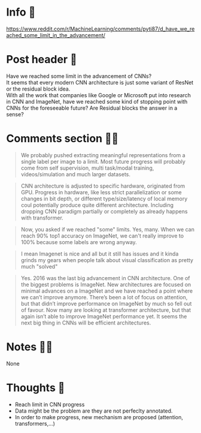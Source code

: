 # Info 📌
https://www.reddit.com/r/MachineLearning/comments/pyti87/d_have_we_reached_some_limit_in_the_advancement/

# Post header 📝
Have we reached some limit in the advancement of CNNs?  
It seems that every modern CNN architecture is just some variant of ResNet or the residual block idea.  
With all the work that companies like Google or Microsoft put into research in CNN and ImageNet, have we reached some kind of stopping point with CNNs for the foreseeable future? Are Residual blocks the answer in a sense?

# Comments section 👂🏻
>We probably pushed extracting meaningful representations from a single label per image to a limit. Most future progress will probably come from self supervision, multi task/modal training, videos/simulation and much larger datasets.

>CNN architecture is adjusted to specific hardware, originated from GPU. Progress in hardware, like less strict parallelization or some changes in bit depth, or different type/size/latency of local memory coul potentially produce quite different architecture. Including dropping CNN paradigm partially or completely as already happens with transformer.

>Now, you asked if we reached "some" limits. Yes, many. When we can reach 90% top1 accuracy on ImageNet, we can't really improve to 100% because some labels are wrong anyway.

>I mean Imagenet is nice and all but it still has issues and it kinda grinds my gears when people talk about visual classification as pretty much "solved"

>Yes. 2016 was the last big advancement in CNN architecture. One of the biggest problems is ImageNet. New architectures are focused on minimal advances on a ImageNet and we have reached a point where we can’t improve anymore.
>There’s been a lot of focus on attention, but that didn’t improve performance on ImageNet by much so fell out of favour. Now many are looking at transformer architecture, but that again isn’t able to improve ImageNet performance yet. It seems the next big thing in CNNs will be efficient architectures.

# Notes ✍🏻
None

# Thoughts 💭
- Reach limit in CNN progress
- Data might be the problem are they are not perfeclty annotated.
- In order to make progress, new mechanism are proposed (attention, transformers,...)